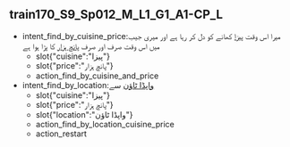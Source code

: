 ## train170_S9_Sp012_M_L1_G1_A1-CP_L
* intent_find_by_cuisine_price:میرا اس وقت [پیزا](cuisine) کھانے کو دل کر رہا ہے اور میری جیب میں اس وقت صرف اور صرف [پانچ ہزار](price) کا پڑا ہوا ہے
	- slot{"cuisine":"پیزا"}
	- slot{"price":"پانچ ہزار"}
	- action_find_by_cuisine_and_price
* intent_find_by_location:[واپڈا ٹاؤن](location) سے
	- slot{"cuisine":"پیزا"}
	- slot{"price":"پانچ ہزار"}
	- slot{"location":"واپڈا ٹاؤن"}
	- action_find_by_location_cuisine_price
	- action_restart